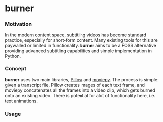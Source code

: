 # burner

### Motivation
In the modern content space, subtitling videos has become standard practice, especially for short-form content. Many existing tools for this are paywalled or limited in functionality. **burner** aims to be a FOSS alternative providing advanced subtitling capabilities and simple implementation in Python.

### Concept
**burner** uses two main libraries, [Pillow](https://python-pillow.org/) and [moviepy](https://zulko.github.io/moviepy/). The process is simple: given a transcript file, Pillow creates images of each text frame, and moviepy concatenates all the frames into a video clip, which gets burned onto an existing video. There is potential for alot of functionality here, i.e. text animations.

### Usage
